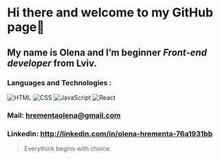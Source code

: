 # Hi there and welcome to my GitHub page👋
## My name is Olena and I’m beginner *Front-end developer* from Lviv. 
### Languages and Technologies :
<p>
  <img alt="HTML" src="https://img.shields.io/badge/HTML-black?logo=html5&logoColor=E34F26&style=flat-square" /> 
  <img alt="CSS" src="https://img.shields.io/badge/CSS-black?logo=css3&logoColor=016CB4&style=flat-square" /> 
  <img alt="JavaScript" src="https://img.shields.io/badge/JavaScript-black?logo=javascript&logoColor=F7DF1E&style=flat-square" />
  <img alt="React" src="https://img.shields.io/badge/React-black?logo=react&logoColor=5ED3F3&style=flat-square" />
</p>
  
### Mail: hrementaolena@gmail.com 
### Linkedin: http://linkedin.com/in/olena-hrementa-76a1931bb

>Everythink begins with choice.


